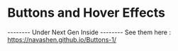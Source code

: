 # Buttons and Hover Effects

-------- Under Next Gen Inside --------
See them here : https://navashen.github.io/Buttons-1/
